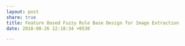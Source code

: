 ```yaml
---
layout: post
share: true
title: Feature Based Fuzzy Rule Base Design for Image Extraction
date: 2018-08-26 12:18:34 +0530

---
```

